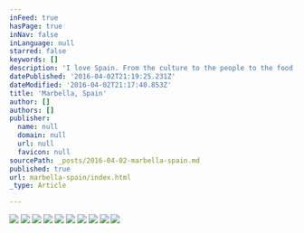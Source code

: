 ```yaml
---
inFeed: true
hasPage: true
inNav: false
inLanguage: null
starred: false
keywords: []
description: 'I love Spain. From the culture to the people to the food, it is truly my favorite country. Che Viva España '
datePublished: '2016-04-02T21:19:25.231Z'
dateModified: '2016-04-02T21:17:40.853Z'
title: 'Marbella, Spain'
author: []
authors: []
publisher:
  name: null
  domain: null
  url: null
  favicon: null
sourcePath: _posts/2016-04-02-marbella-spain.md
published: true
url: marbella-spain/index.html
_type: Article

---
```

![](https://the-grid-user-content.s3-us-west-2.amazonaws.com/0f8c5f3b-03a6-4053-af5e-71c52f1b0aa4.jpg)
![](https://the-grid-user-content.s3-us-west-2.amazonaws.com/0019a3c1-50ff-4bb2-b1a2-a782eaaa1b30.jpg)
![](https://the-grid-user-content.s3-us-west-2.amazonaws.com/62958184-93aa-45a4-9c0d-6abd7d8c75d3.jpg)
![](https://the-grid-user-content.s3-us-west-2.amazonaws.com/2a3116f3-d86c-4f72-8c92-bd1d581fc491.jpg)
![](https://the-grid-user-content.s3-us-west-2.amazonaws.com/16f0ac4f-4946-4e47-8d11-6704e0cdef83.jpg)
![](https://the-grid-user-content.s3-us-west-2.amazonaws.com/42bd8253-c5b6-4aee-aaca-ba2180458ee5.jpg)
![](https://the-grid-user-content.s3-us-west-2.amazonaws.com/a32833a9-b155-493e-8299-ff5bb1b5a345.jpg)
![](https://the-grid-user-content.s3-us-west-2.amazonaws.com/d33269c0-a805-44db-9cff-2b94cfca91f3.jpg)
![](https://the-grid-user-content.s3-us-west-2.amazonaws.com/516a122e-3ea2-49d8-8a73-8ad367a6dbe3.jpg)
![](https://the-grid-user-content.s3-us-west-2.amazonaws.com/99b88e19-87b9-4936-a90d-4e030ae258bf.jpg)